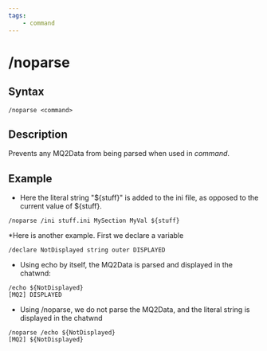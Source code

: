 ```yaml
---
tags:
    - command
---
```

# /noparse

## Syntax
<!--cmd-syntax-start-->
```eqcommand
/noparse <command>
```
<!--cmd-syntax-end-->

## Description
<!--cmd-desc-start-->
Prevents any MQ2Data from being parsed when used in _command_.
<!--cmd-desc-end-->
## Example

* Here the literal string "${stuff}" is added to the ini file, as opposed to the current value of ${stuff}.

```text
/noparse /ini stuff.ini MySection MyVal ${stuff}
```

\*Here is another example. First we declare a variable

```text
/declare NotDisplayed string outer DISPLAYED
```

* Using echo by itself, the MQ2Data is parsed and displayed in the chatwnd:

```text
/echo ${NotDisplayed}
[MQ2] DISPLAYED
```

* Using /noparse, we do not parse the MQ2Data, and the literal string is displayed in the chatwnd

```text
/noparse /echo ${NotDisplayed}
[MQ2] ${NotDisplayed}
```

